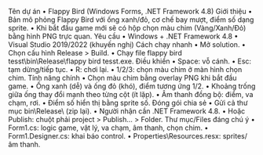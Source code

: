 Tên dự án
•	Flappy Bird (Windows Forms, .NET Framework 4.8)
Giới thiệu
•	Bản mô phỏng Flappy Bird với ống xanh/đỏ, cơ chế bay mượt, điểm số dạng sprite.
•	Khi bắt đầu game mới sẽ có hộp chọn màu chim (Vàng/Xanh/Đỏ) bằng hình PNG trực quan.
Yêu cầu
•	Windows + .NET Framework 4.8
•	Visual Studio 2019/2022 (khuyến nghị)
Cách chạy nhanh
•	Mở solution.
•	Chọn cấu hình Release > Build.
•	Chạy file flappy bird tesst\bin\Release\flappy bird tesst.exe.
Điều khiển
•	Space: vỗ cánh.
•	Esc: tạm dừng/tiếp tục.
•	R: chơi lại.
•	1/2/3: chọn màu chim ở màn hình chọn chim.
Tính năng chính
•	Chọn màu chim bằng overlay PNG khi bắt đầu game.
•	Ống xanh (dễ) và ống đỏ (khó), điểm tương ứng 1/2.
•	Khoảng trống giữa ống thay đổi mạnh theo từng cột (ít lặp).
•	Âm thanh đồng bộ: điểm, va chạm, rơi.
•	Điểm số hiển thị bằng sprite số.
Đóng gói chia sẻ
•	Gửi cả thư mục bin\Release\ (zip lại).
•	Người nhận cần .NET Framework 4.8.
•	Hoặc Publish: chuột phải project > Publish... > Folder.
Thư mục/Files đáng chú ý
•	Form1.cs: logic game, vật lý, va chạm, âm thanh, chọn chim.
•	Form1.Designer.cs: khai báo control.
•	Properties\Resources.resx: sprites/âm thanh.
